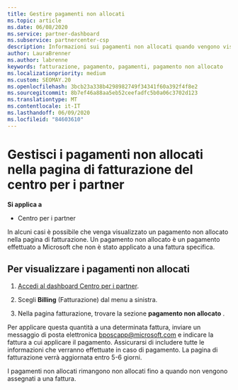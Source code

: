 ```yaml
---
title: Gestire pagamenti non allocati
ms.topic: article
ms.date: 06/08/2020
ms.service: partner-dashboard
ms.subservice: partnercenter-csp
description: Informazioni sui pagamenti non allocati quando vengono visualizzati nella pagina di fatturazione del centro per i partner. Informazioni su come applicarle alle fatture.
author: LauraBrenner
ms.author: labrenne
keywords: fatturazione, pagamento, pagamenti, pagamento non allocato
ms.localizationpriority: medium
ms.custom: SEOMAY.20
ms.openlocfilehash: 3bcb23a338b4298982749f34341f60a392f4f8e2
ms.sourcegitcommit: 8b7ef46a88aa5eb52ceefadfc5b0a06c3702d123
ms.translationtype: MT
ms.contentlocale: it-IT
ms.lasthandoff: 06/09/2020
ms.locfileid: "84603610"
---
```

# <a name="manage-unallocated-payments-on-your-partner-center-billing-page"></a>Gestisci i pagamenti non allocati nella pagina di fatturazione del centro per i partner

**Si applica a**

- Centro per i partner

In alcuni casi è possibile che venga visualizzato un pagamento non allocato nella pagina di fatturazione. Un pagamento non allocato è un pagamento effettuato a Microsoft che non è stato applicato a una fattura specifica.

## <a name="to-view-your-unallocated-payments"></a>Per visualizzare i pagamenti non allocati

1. [Accedi al dashboard Centro per i partner](https://partner.microsoft.com/dashboard/home).

2. Scegli **Billing** (Fatturazione) dal menu a sinistra.

3. Nella pagina fatturazione, trovare la sezione **pagamento non allocato** . 

Per applicare questa quantità a una determinata fattura, inviare un messaggio di posta elettronica bposcapp@microsoft.com e indicare la fattura a cui applicare il pagamento. Assicurarsi di includere tutte le informazioni che verranno effettuate in caso di pagamento. La pagina di fatturazione verrà aggiornata entro 5-6 giorni. 

I pagamenti non allocati rimangono non allocati fino a quando non vengono assegnati a una fattura. 
